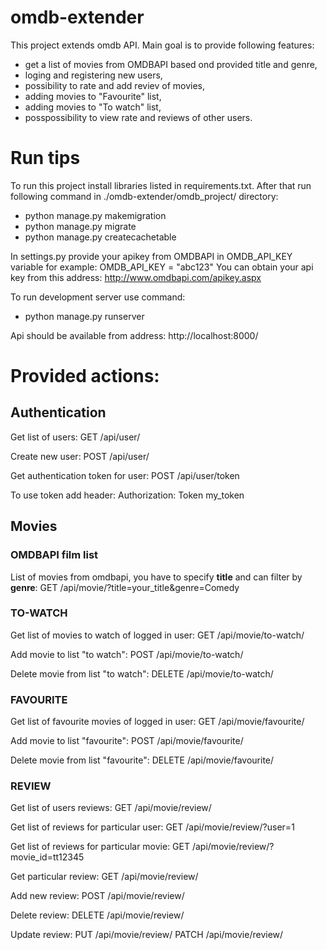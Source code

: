 # omdb-extender
This project extends omdb API.
Main goal is to provide following features:
- get a list of movies from OMDBAPI  based ond provided title and genre,
- loging and registering new users,
- possibility to rate and add reviev of movies,
- adding movies to "Favourite" list,
- adding movies to "To watch" list,
- posspossibility to view rate and reviews of other users.

# Run tips
To run this project install libraries listed in requirements.txt.
After that run following command in ./omdb-extender/omdb_project/ directory:
- python manage.py makemigration
- python manage.py migrate
- python manage.py createcachetable

In settings.py provide your apikey from OMDBAPI in OMDB_API_KEY variable for example:
OMDB_API_KEY = "abc123"
You can obtain your api key from this address: http://www.omdbapi.com/apikey.aspx

To run development server use command:
 - python manage.py runserver
 
 Api should be available from address:
 http://localhost:8000/

# Provided actions:
## Authentication
Get list of users:
  GET /api/user/
 
Create new user:
  POST /api/user/

Get authentication token for user:
  POST /api/user/token
  
To use token add header:
  Authorization: Token my_token
  
## Movies
### OMDBAPI film list
List of movies from omdbapi, you have to specify **title** and can filter by **genre**:
GET /api/movie/?title=your_title&genre=Comedy

### TO-WATCH
Get list of movies to watch of logged in user:
 GET /api/movie/to-watch/

Add movie to list "to watch":
 POST /api/movie/to-watch/

Delete movie from list "to watch":
 DELETE /api/movie/to-watch/<id>

### FAVOURITE
Get list of favourite movies of logged in user:
 GET /api/movie/favourite/

Add movie to list "favourite":
 POST /api/movie/favourite/

Delete movie from list "favourite":
 DELETE /api/movie/favourite/<id>


### REVIEW
Get list of users reviews:
 GET /api/movie/review/

Get list of reviews for particular user:
 GET /api/movie/review/?user=1

Get list of reviews for particular movie:
 GET /api/movie/review/?movie_id=tt12345

Get particular review:
 GET /api/movie/review/<id>
  
Add new review:
 POST /api/movie/review/

Delete review:
 DELETE /api/movie/review/<id>

Update review:
PUT /api/movie/review/<id>
PATCH /api/movie/review/<id>
